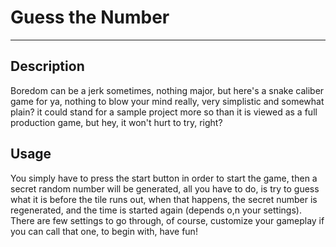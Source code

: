 # Guess the Number
---

## Description
Boredom can be a jerk sometimes, nothing major, but here's a snake caliber game for ya, nothing to blow your mind really, very simplistic and somewhat plain? it could stand for a sample project more so than it is viewed as a full production game, but hey, it won't hurt to try, right?

## Usage
You simply have to press the start button in order to start the game, then a secret random number will be generated, all you have to do, is try to guess what it is before the tile runs out, when that happens, the secret number is regenerated, and the time is started again (depends o,n your settings).
There are few settings to go through, of course, customize your gameplay if you can call that one, to begin with, have fun!

